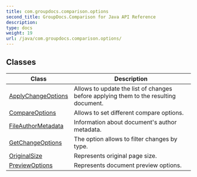 ```yaml
---
title: com.groupdocs.comparison.options
second_title: GroupDocs.Comparison for Java API Reference
description: 
type: docs
weight: 19
url: /java/com.groupdocs.comparison.options/
---
```


## Classes

| Class | Description |
| --- | --- |
| [ApplyChangeOptions](../com.groupdocs.comparison.options/applychangeoptions) | Allows to update the list of changes before applying them to the resulting document. |
| [CompareOptions](../com.groupdocs.comparison.options/compareoptions) | Allows to set different compare options. |
| [FileAuthorMetadata](../com.groupdocs.comparison.options/fileauthormetadata) | Information about document's author metadata. |
| [GetChangeOptions](../com.groupdocs.comparison.options/getchangeoptions) | The option allows to filter changes by type. |
| [OriginalSize](../com.groupdocs.comparison.options/originalsize) | Represents original page size. |
| [PreviewOptions](../com.groupdocs.comparison.options/previewoptions) | Represents document preview options. |

